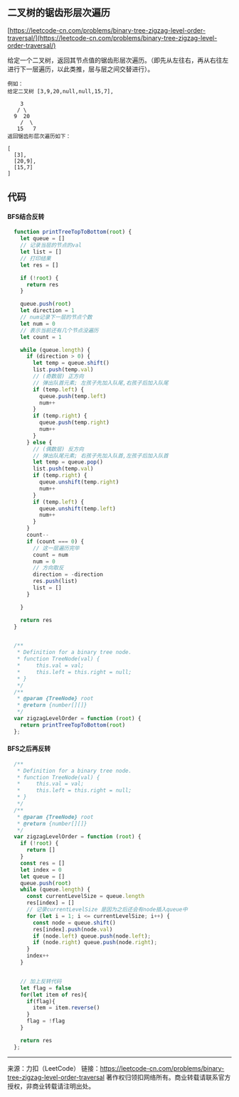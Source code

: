 ## 二叉树的锯齿形层次遍历

[https://leetcode-cn.com/problems/binary-tree-zigzag-level-order-traversal/](https://leetcode-cn.com/problems/binary-tree-zigzag-level-order-traversal/)



给定一个二叉树，返回其节点值的锯齿形层次遍历。（即先从左往右，再从右往左进行下一层遍历，以此类推，层与层之间交替进行）。

```
例如：
给定二叉树 [3,9,20,null,null,15,7],

    3
   / \
  9  20
    /  \
   15   7
返回锯齿形层次遍历如下：

[
  [3],
  [20,9],
  [15,7]
]

```

## 代码





#### BFS结合反转


```javascript
  function printTreeTopToBottom(root) {
    let queue = []
    // 记录当层的节点的val
    let list = []
    // 打印结果
    let res = []

    if (!root) {
      return res
    }

    queue.push(root)
    let direction = 1
    // num记录下一层的节点个数
    let num = 0
    // 表示当前还有几个节点没遍历
    let count = 1

    while (queue.length) {
      if (direction > 0) {
        let temp = queue.shift()
        list.push(temp.val)
        // (奇数层) 正方向
        // 弹出队首元素; 左孩子先加入队尾,右孩子后加入队尾
        if (temp.left) {
          queue.push(temp.left)
          num++
        }
        if (temp.right) {
          queue.push(temp.right)
          num++
        }
      } else {
        // (偶数层) 反方向
        // 弹出队尾元素; 右孩子先加入队首,左孩子后加入队首
        let temp = queue.pop()
        list.push(temp.val)
        if (temp.right) {
          queue.unshift(temp.right)
          num++
        }
        if (temp.left) {
          queue.unshift(temp.left)
          num++
        }
      }
      count--
      if (count === 0) {
        // 这一层遍历完毕
        count = num
        num = 0
        // 方向取反
        direction = -direction
        res.push(list)
        list = []
      }

    }

    return res
  }


  /**
   * Definition for a binary tree node.
   * function TreeNode(val) {
   *     this.val = val;
   *     this.left = this.right = null;
   * }
   */
  /**
   * @param {TreeNode} root
   * @return {number[][]}
   */
  var zigzagLevelOrder = function (root) {
    return printTreeTopToBottom(root)
  };

```



#### BFS之后再反转

```js
  /**
   * Definition for a binary tree node.
   * function TreeNode(val) {
   *     this.val = val;
   *     this.left = this.right = null;
   * }
   */
  /**
   * @param {TreeNode} root
   * @return {number[][]}
   */
  var zigzagLevelOrder = function (root) {
    if (!root) {
      return []
    }
    const res = []
    let index = 0
    let queue = []
    queue.push(root)
    while (queue.length) {
      const currentLevelSize = queue.length
      res[index] = []
      // 记录currentLevelSize 是因为之后还会有node插入queue中
      for (let i = 1; i <= currentLevelSize; i++) {
        const node = queue.shift()
        res[index].push(node.val)
        if (node.left) queue.push(node.left);
        if (node.right) queue.push(node.right);
      }
      index++
    }


    // 加上反转代码
    let flag = false
    for(let item of res){
      if(flag){
        item = item.reverse()
      }
      flag = !flag
    }

    return res
  };

```









-----

来源：力扣（LeetCode）
链接：https://leetcode-cn.com/problems/binary-tree-zigzag-level-order-traversal
著作权归领扣网络所有。商业转载请联系官方授权，非商业转载请注明出处。